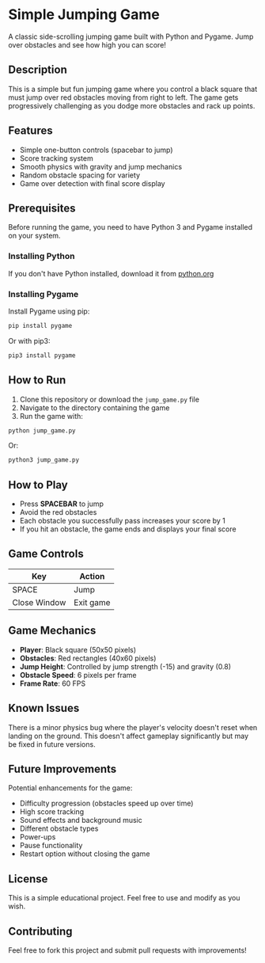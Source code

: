 # Simple Jumping Game

A classic side-scrolling jumping game built with Python and Pygame. Jump over obstacles and see how high you can score!

## Description

This is a simple but fun jumping game where you control a black square that must jump over red obstacles moving from right to left. The game gets progressively challenging as you dodge more obstacles and rack up points.

## Features

- Simple one-button controls (spacebar to jump)
- Score tracking system
- Smooth physics with gravity and jump mechanics
- Random obstacle spacing for variety
- Game over detection with final score display

## Prerequisites

Before running the game, you need to have Python 3 and Pygame installed on your system.

### Installing Python

If you don't have Python installed, download it from [python.org](https://www.python.org/downloads/)

### Installing Pygame

Install Pygame using pip:

```bash
pip install pygame
```

Or with pip3:

```bash
pip3 install pygame
```

## How to Run

1. Clone this repository or download the `jump_game.py` file
2. Navigate to the directory containing the game
3. Run the game with:

```bash
python jump_game.py
```

Or:

```bash
python3 jump_game.py
```

## How to Play

- Press **SPACEBAR** to jump
- Avoid the red obstacles
- Each obstacle you successfully pass increases your score by 1
- If you hit an obstacle, the game ends and displays your final score

## Game Controls

| Key | Action |
|-----|--------|
| SPACE | Jump |
| Close Window | Exit game |

## Game Mechanics

- **Player**: Black square (50x50 pixels)
- **Obstacles**: Red rectangles (40x60 pixels)
- **Jump Height**: Controlled by jump strength (-15) and gravity (0.8)
- **Obstacle Speed**: 6 pixels per frame
- **Frame Rate**: 60 FPS

## Known Issues

There is a minor physics bug where the player's velocity doesn't reset when landing on the ground. This doesn't affect gameplay significantly but may be fixed in future versions.

## Future Improvements

Potential enhancements for the game:
- Difficulty progression (obstacles speed up over time)
- High score tracking
- Sound effects and background music
- Different obstacle types
- Power-ups
- Pause functionality
- Restart option without closing the game

## License

This is a simple educational project. Feel free to use and modify as you wish.

## Contributing

Feel free to fork this project and submit pull requests with improvements!
